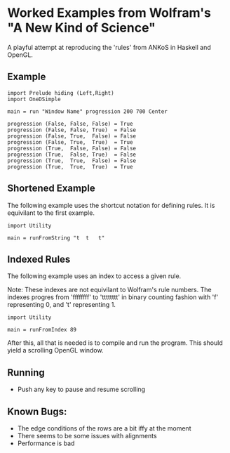 Worked Examples from Wolfram's "A New Kind of Science"
======================================================

A playful attempt at reproducing the 'rules' from ANKoS in Haskell and OpenGL.

Example
-------

    import Prelude hiding (Left,Right)
    import OneDSimple

    main = run "Window Name" progression 200 700 Center

    progression (False, False, False) = True
    progression (False, False, True)  = False
    progression (False, True,  False) = False
    progression (False, True,  True)  = True
    progression (True,  False, False) = False
    progression (True,  False, True)  = False
    progression (True,  True,  False) = False
    progression (True,  True,  True)  = True

Shortened Example
-----------------

The following example uses the shortcut notation for defining rules.
It is equivilant to the first example.


    import Utility

    main = runFromString "t  t   t"


Indexed Rules
-------------

The following example uses an index to access a given rule.

Note: These indexes are not equivilant to Wolfram's rule numbers.
The indexes progres from 'ffffffff' to 'tttttttt' in binary counting fashion with
'f' representing 0, and 't' representing 1.


    import Utility

    main = runFromIndex 89


After this, all that is needed is to compile and run the program.
This should yield a scrolling OpenGL window.


Running
-------

* Push any key to pause and resume scrolling


Known Bugs:
-----------

* The edge conditions of the rows are a bit iffy at the moment
* There seems to be some issues with alignments
* Performance is bad
